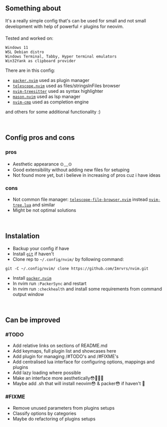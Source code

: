 ## Something about
It's a really simple config that's can be used for small and not small development with help of powerful ⚡ plugins for neovim.

Tested and worked on:
```
Windows 11
WSL Debian distro
Windows Terminal, Tabby, Hyper terminal emulators
Win32Yank as clipboard provider
```

There are in this config:

- [`packer.nvim`](https://github.com/wbthomason/packer.nvim) used as plugin manager
- [`telescope.nvim`](https://github.com/nvim-telescope/telescope.nvim) used as files/stringsInFiles browser
- [`nvim-treesitter`](https://github.com/nvim-treesitter/nvim-treesitter) used as syntax highlighter
- [`mason.nvim`](https://github.com/williamboman/mason.nvim) used as lsp manager
- [`nvim-cmp`](https://github.com/hrsh7th/nvim-cmp) used as completion engine

and others for some additional functionality :)


<br>


## Config pros and cons
### pros
- Aesthetic appearance ⊙⁠﹏⁠⊙
- Good extensibility without adding new files for setuping
- Not found more yet, but i believe in increasing of pros cuz i have ideas

### cons
- Not common file manager: [`telescope-file-browser.nvim`](https://github.com/nvim-telescope/telescope-file-browser.nvim) instead [`nvim-tree.lua`](https://github.com/nvim-tree/nvim-tree.lua) and similar
- Might be not optimal solutions


<br>


## Instalation
- Backup your config if have
- Install [`git`](https://git-scm.com/downloads) if haven't
- Clone rep to `~/.config/nvim/` by following command:
```
git -C ~/.config/nvim/ clone https://github.com/Imrvrs/nvim.git
```
- Install [`packer.nvim`](https://github.com/wbthomason/packer.nvim)
- In nvim run `:PackerSync` and restart
- In nvim run `:checkhealth` and install some requirements from command output window


<br>


## Can be improved
### #TODO
- Add relative links on sections of README.md
- Add keymaps, full plugin list and showcases here
- Add plugin for managing /#TODO's and /#FIXME's
- Add centralised lua interface for configuring options, mappings and plugins
- Add lazy loading where possible
- Make an interface more aesthetically😳🛐🛐🛐 
- Maybe add .sh that will install neovim😳 & packer😳 if haven't 🛐

### #FIXME
- Remove unused parameters from plugins setups
- Classify options by categories
- Maybe do refactoring of plugins setups
